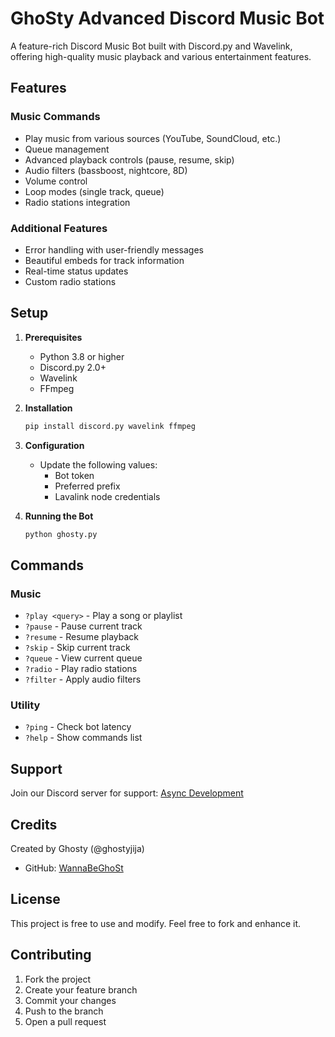 # GhoSty Advanced Discord Music Bot

A feature-rich Discord Music Bot built with Discord.py and Wavelink, offering high-quality music playback and various entertainment features.

## Features

### Music Commands

- Play music from various sources (YouTube, SoundCloud, etc.)
- Queue management
- Advanced playback controls (pause, resume, skip)
- Audio filters (bassboost, nightcore, 8D)
- Volume control
- Loop modes (single track, queue)
- Radio stations integration

### Additional Features

- Error handling with user-friendly messages
- Beautiful embeds for track information
- Real-time status updates
- Custom radio stations

## Setup

1. **Prerequisites**
   - Python 3.8 or higher
   - Discord.py 2.0+
   - Wavelink
   - FFmpeg

2. **Installation**

   ```bash
   pip install discord.py wavelink ffmpeg
   ```

3. **Configuration**
   - Update the following values:
     - Bot token
     - Preferred prefix
     - Lavalink node credentials

4. **Running the Bot**

   ```bash
   python ghosty.py
   ```

## Commands

### Music

- `?play <query>` - Play a song or playlist
- `?pause` - Pause current track
- `?resume` - Resume playback
- `?skip` - Skip current track
- `?queue` - View current queue
- `?radio` - Play radio stations
- `?filter` - Apply audio filters

### Utility

- `?ping` - Check bot latency
- `?help` - Show commands list

## Support

Join our Discord server for support: [Async Development](https://discord.gg/SyMJymrV8x)

## Credits

Created by Ghosty (@ghostyjija)

- GitHub: [WannaBeGhoSt](https://github.com/WannaBeGhoSt)

## License

This project is free to use and modify. Feel free to fork and enhance it.

## Contributing

1. Fork the project
2. Create your feature branch
3. Commit your changes
4. Push to the branch
5. Open a pull request

